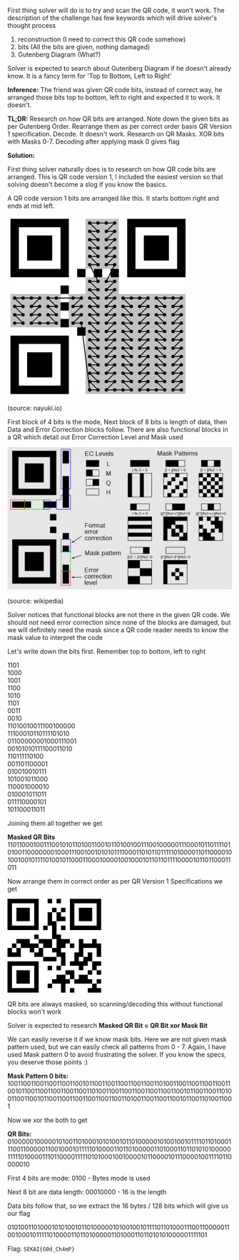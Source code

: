 First thing solver will do is to try and scan the QR code, it won't work. The description of the challenge has few keywords which will drive solver's thought process

1. reconstruction (I need to correct this QR code somehow)
2. bits (All the bits are given, nothing damaged)
3. Gutenberg Diagram (What?)

Solver is expected to search about Gutenberg Diagram if he doesn't already know. It is a fancy term for 'Top to Bottom, Left to Right'

**Inference:** The friend was given QR code bits, instead of correct way, he arranged those bits top to bottom, left to right and expected it to work. It doesn't.

**TL;DR:** Research on how QR bits are arranged. Note down the given bits as per Gutenberg Order. Rearrange them as per correct order basis QR Version 1 specification. Decode. It doesn't work. Research on QR Masks. XOR bits with Masks 0-7. Decoding after applying mask 0 gives flag

**Solution:**

First thing solver naturally does is to research on how QR code bits are arranged. This is QR code version 1, I included the easiest version so that solving doesn't become a slog if you know the basics.

A QR code version 1 bits are arranged like this. It starts bottom right and ends at mid left.

![alt text](./howto.png)

(source: nayuki.io)

First block of 4 bits is the mode, Next block of 8 bits is length of data, then Data and Error Correction blocks follow. There are also functional blocks in a QR which detail out Error Correction Level and Mask used

![alt text](./errorandmask.png)

(source: wikipedia)

Solver notices that functional blocks are not there in the given QR code. We should not need error correction since none of the blocks are damaged, but we will definitely need the mask since a QR code reader needs to know the mask value to interpret the code

Let's write down the bits first. Remember top to bottom, left to right

1101  
1000  
1001  
1100  
1010  
1101  
0011  
0010  
11010010011100100000  
11100010110111101010  
01100000001000111001  
00101010111100011010  
110111110100  
001101100001  
010010010111  
101001011000  
110001000010  
010001011011  
011110000101  
101100011011  

Joining them all together we get

**Masked QR Bits**
1101100010011100101011010011001011010010011100100000111000101101111010100110000000100011100100101010111100011010110111110100001101100001010010010111101001011000110001000010010001011011011110000101101100011011

Now arrange them in correct order as per QR Version 1 Specifications we get

![alt text](./rearranged.png)

QR bits are always masked, so scanning/decoding this without functional blocks won't work

Solver is expected to research
**Masked QR Bit = QR Bit xor Mask Bit**

We can easily reverse it if we know mask bits. Here we are not given mask pattern used, but we can easily check all patterns from 0 - 7. Again, I have used Mask pattern 0 to avoid frustrating the solver. If you know the specs, you deserve those points :)

**Mask Pattern 0 bits:** 1001100110011001100110010110011001100110011001101001100110011001100110010110011001100110011001101001100110011001100110011001011001100110100110011001011001100110011001100110011010011001100110010110011010011001

Now we xor the both to get

**QR Bits:** 
0100000100000101001101000101010010110100000101001001011110110100011100110000011001000101111101000011011010000011010001101101010100000111110100001110110000111110101000100100001011000010111000010011110110000010

First 4 bits are mode: 0100 - Bytes mode is used

Next 8 bit are data length: 00010000 - 16 is the length

Data bits follow that, so we extract the 16 bytes / 128 bits which will give us our flag

01010011010001010100101101000001010010010111101101000111001100000110010001011111010000110110100000110100011011010101000001111101

Flag: `SEKAI{G0d_Ch4mP}`